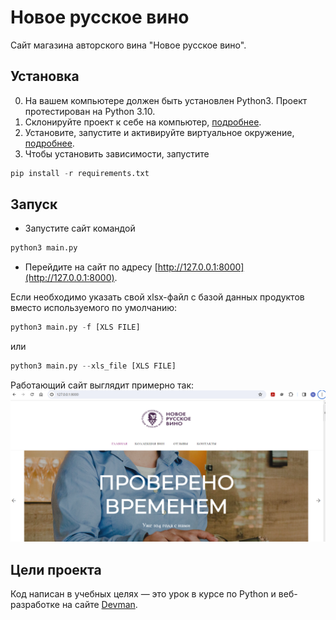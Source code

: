 # Новое русское вино

Сайт магазина авторского вина "Новое русское вино".

## Установка

0. На вашем компьютере должен быть установлен Python3. Проект протестирован на Python 3.10.
1. Склонируйте проект к себе на компьютер, [подробнее](https://docs.github.com/en/repositories/creating-and-managing-repositories/cloning-a-repository).
2. Установите, запустите и активируйте виртуальное окружение, [подробнее](https://docs.python-guide.org/dev/virtualenvs/).
3. Чтобы установить зависимости, запустите
```python
pip install -r requirements.txt
```


## Запуск

- Запустите сайт командой
```python
python3 main.py
```
- Перейдите на сайт по адресу [http://127.0.0.1:8000](http://127.0.0.1:8000).

Если необходимо указать свой xlsx-файл с базой данных продуктов вместо используемого по умолчанию:
```python
python3 main.py -f [XLS FILE]
```
или 
```python
python3 main.py --xls_file [XLS FILE]
```

Работающий сайт выглядит примерно так:
![img.png](img.png)

## Цели проекта

Код написан в учебных целях — это урок в курсе по Python и веб-разработке на сайте [Devman](https://dvmn.org).
